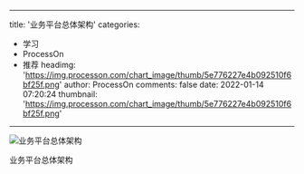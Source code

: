 
---
title: '业务平台总体架构'
categories: 
 - 学习
 - ProcessOn
 - 推荐
headimg: 'https://img.processon.com/chart_image/thumb/5e776227e4b092510f6bf25f.png'
author: ProcessOn
comments: false
date: 2022-01-14 07:20:24
thumbnail: 'https://img.processon.com/chart_image/thumb/5e776227e4b092510f6bf25f.png'
---

<div>   
<img class="thumb" alt="业务平台总体架构" src="https://img.processon.com/chart_image/thumb/5e776227e4b092510f6bf25f.png" referrerpolicy="no-referrer">
<p>业务平台总体架构</p>  
</div>
            